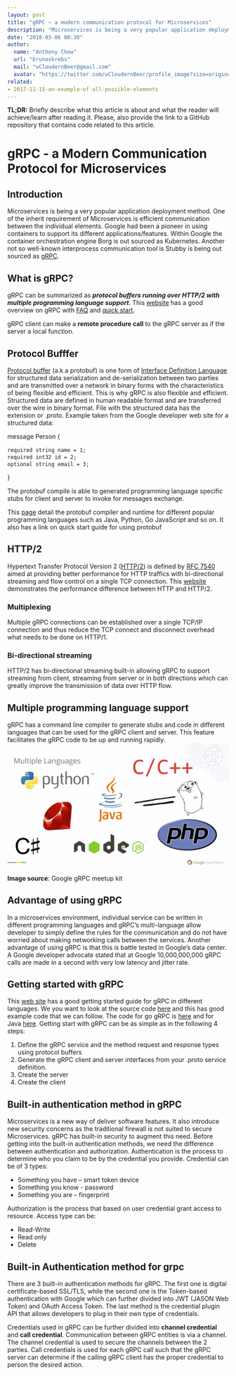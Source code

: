 ```yaml
---
layout: post
title: "gRPC – a modern communication protocol for Microservices"
description: "Microservices is being a very popular application deployment method. One of the inherit requirement of Microservices is efficient communication between the individual elements. "
date: "2018-03-06 08:30"
author:
  name: "Anthony Chow"
  url: "brunoskrebs"
  mail: "vCloudernBeer@gmail.com"
  avatar: "https://twitter.com/vCloudernBeer/profile_image?size=original"
related:
- 2017-11-15-an-example-of-all-possible-elements
---
```


**TL;DR:** Briefly describe what this article is about and what the reader will achieve/learn after reading it. Please,
also provide the link to a GitHub repository that contains code related to this article.
# gRPC - a Modern Communication Protocol for Microservices
## Introduction

Microservices is being a very popular application deployment method. One of the inherit requirement of Microservices is efficient communication between the individual elements.
Google had been a pioneer in using containers to support its different applications/features. Within Google the container orchestration engine Borg is out sourced as Kubernetes.
Another not so well-known interprocess communication tool is Stubby is being out sourced as [gRPC](https://grpc.io/).

## What is gRPC?
gRPC can be summarized as ***protocol buffers running over HTTP/2 with multiple programming language support***.  This [website](http://www.grpc.io/docs/) has a good overview on gRPC with [FAQ](http://www.grpc.io/faq/) and [quick start](http://www.grpc.io/docs/quickstart/).

gRPC client can make a **remote procedure call** to the gRPC server as if the server a local function.

## Protocol Bufffer

[Protocol buffer](https://developers.google.com/protocol-buffers/) (a.k.a protobuf) is one form of [Interface Definition Language](http://whatis.techtarget.com/definition/IDL-interface-definition-language) for structured data serialization and de-serialization between two parties and are transmitted over a network in binary forms with the characteristics of being flexible and efficient. This is why gRPC is also flexible and efficient. Structured data are defined in human readable format and are transferred over the wire in binary format.  File with the structured data has the extension or .proto.  Example taken from the Google developer web site for a structured data:

message Person {

    required string name = 1;
    required int32 id = 2;
    optional string email = 3;
}

The protobuf compile is able to generated programming language specific stubs for client and server to invoke for messages exchange.

This [page](https://github.com/google/protobuf) detail the protobuf compiler and runtime for different popular programming languages such as Java, Python, Go JavaScript and so on. It also has a link on quick start guide for using protobuf

## HTTP/2

Hypertext Transfer Protocol Version 2 ([HTTP/2](https://developers.google.com/web/fundamentals/performance/http2/)) is defined by [RFC 7540](https://tools.ietf.org/pdf/rfc7540.pdf) aimed at providing better performance for HTTP traffics with bi-directional streaming and flow control on a single TCP connection.
This [website](http://www.http2demo.io/) demonstrates the performance difference between HTTP and HTTP/2.

### Multiplexing
Multiple gRPC connections can be established over a single TCP/IP connection and thus reduce the TCP connect and disconnect overhead what needs to be done on HTTP/1.

### Bi-directional streaming
HTTP/2 has bi-directional streaming built-in allowing gRPC to support streaming from client, streaming from server or in both directions which can greatly improve the transmission of data over HTTP flow.

## Multiple programming language support
gRPC has a command line compiler to generate stubs and code in different languages that can be used for the gRPC client and server. This feature facilitates the gRPC code to be up and running rapidly.
![alt text](./multi-lang_support.jpg)

**Image source**: Google gRPC meetup kit

## Advantage of using gRPC
In a microservices environment, individual service can be written in different programming languages and gRPC’s multi-language allow developer to simply define the rules for the communication and do not have worried about making networking calls between the services.
Another advantage of using gRPC is that this is battle tested in Google’s data center.  A Google developer advocate stated that at Google 10,000,000,000 gRPC calls are made in a second with very low latency and jitter rate.

## Getting started with gRPC
This [web site](https://grpc.io/docs/quickstart/) has a good getting started guide for gRPC in different languages.  We you want to look at the source code [here](https://github.com/grpc/grpc) and this has good example code that we can follow. The code for go gRPC is [here](https://github.com/grpc/grpc-go) and for Java [here](https://github.com/grpc/grpc-go).
Getting start with gRPC can be as simple as in the following 4 steps:
1. Define the gRPC service and the method request and response types using protocol buffers
2. Generate the gRPC client and server interfaces from your .proto service definition.
3. Create the server
4. Create the client

## Built-in authentication method in gRPC
Microservices is a new way of deliver software features. It also introduce new security concerns as the traditional firewall is not suited to secure Microservices. gRPC has built-in security to augment this need.
Before getting into the built-in authentication methods, we need the difference between authentication and authorization.
Authentication is the process to determine who you claim to be by the credential you provide. Credential can be of 3 types:
* Something you have – smart token device
* Something you know - password
* Something you are – fingerprint

Authorization is the process that based on user credential grant access to resource. Access type can be:
* Read-Write
* Read only
* Delete

## Built-in Authentication method for grpc

There are 3 built-in authentication methods for gRPC. The first one is digital certificate-based SSL/TLS, while the second one is the Token-based authentication with Google which can further divided into JWT (JASON Web Token) and OAuth Access Token. The last method is the credential plugin API that allows developers to plug in their own type of credentials.

Credentials used in gRPC can be further divided into **channel credential** and **call credential**. Communication between gRPC entities is via a channel. The channel credential is used to secure the channels between the 2 parties. Call credentials is used for each gRPC call such that the gRPC server can determine if the calling gRPC client has the proper credential to person the desired action.
